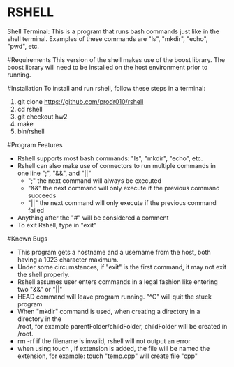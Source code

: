 # RSHELL
Shell Terminal: This is a program that runs bash commands just like in the shell
terminal. Examples of these commands are "ls", "mkdir", "echo", "pwd", etc.

#Requirements
This version of the shell makes use of the boost library. The boost library will 
need to be installed on the host environment prior to running.

#Installation
To install and run rshell, follow these steps in a terminal:

1) git clone https://github.com/prodr010/rshell
2) cd rshell
3) git checkout hw2
4) make
5) bin/rshell

#Program Features
- Rshell supports most bash commands: "ls", "mkdir", "echo", etc.
- Rshell can also make use of connectors to run multiple commands in one line
    ";", "&&", and "||"
    - ";" the next command will always be executed
    - "&&" the next command will only execute if the previous command succeeds
    - "||"  the next command will only execute if the previous command failed
- Anything after the "#" will be considered a comment
- To exit Rshell, type in "exit"

#Known Bugs
- This program gets a hostname and a username from the host, both having a 1023 
  character maximum.
- Under some circumstances, if "exit" is the first command, it may not exit the
  shell properly.
- Rshell assumes user enters commands in a legal fashion like entering two "&&" 
  or "||"
- HEAD command will leave program running. "^C" will quit the stuck program
- When "mkdir" command is used, when creating a directory in a directory in the   
  /root, for example parentFolder/childFolder, childFolder will be created in 
  /root.
- rm -rf <filename> if the filename is invalid, rshell will not output an error
- when using touch <filename>, if extension is added, the file will be named the
  extension, for example: touch "temp.cpp" will create file "cpp"